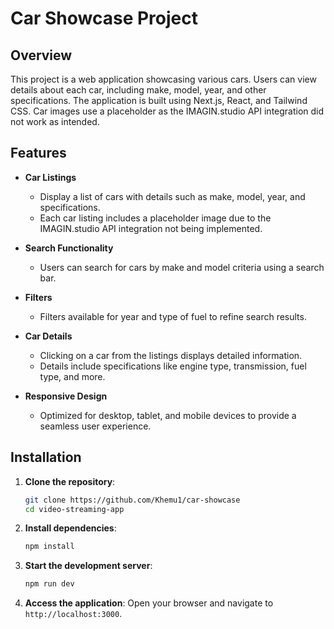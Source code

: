 # Car Showcase Project

## Overview
This project is a web application showcasing various cars. Users can view details about each car, including make, model, year, and other specifications. The application is built using Next.js, React, and Tailwind CSS. Car images use a placeholder as the IMAGIN.studio API integration did not work as intended.

## Features
- **Car Listings**
  - Display a list of cars with details such as make, model, year, and specifications.
  - Each car listing includes a placeholder image due to the IMAGIN.studio API integration not being implemented.
  
- **Search Functionality**
  - Users can search for cars by make and model criteria using a search bar.

- **Filters**
  - Filters available for year and type of fuel to refine search results.

- **Car Details**
  - Clicking on a car from the listings displays detailed information.
  - Details include specifications like engine type, transmission, fuel type, and more.

- **Responsive Design**
  - Optimized for desktop, tablet, and mobile devices to provide a seamless user experience.
 
## Installation

1. **Clone the repository**:
    ```bash
    git clone https://github.com/Khemu1/car-showcase
    cd video-streaming-app
    ```

2. **Install dependencies**:
    ```bash
    npm install
    ```
    
3. **Start the development server**:
    ```bash
    npm run dev
    ```

4. **Access the application**:
   Open your browser and navigate to `http://localhost:3000`.
